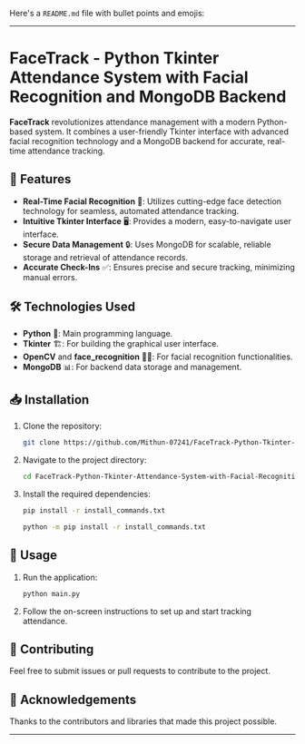 Here's a `README.md` file with bullet points and emojis:

---

# FaceTrack - Python Tkinter Attendance System with Facial Recognition and MongoDB Backend

**FaceTrack** revolutionizes attendance management with a modern Python-based system. It combines a user-friendly Tkinter interface with advanced facial recognition technology and a MongoDB backend for accurate, real-time attendance tracking.

## 🚀 Features

- **Real-Time Facial Recognition** 👤: Utilizes cutting-edge face detection technology for seamless, automated attendance tracking.
- **Intuitive Tkinter Interface** 🖥️: Provides a modern, easy-to-navigate user interface.
- **Secure Data Management** 🔒: Uses MongoDB for scalable, reliable storage and retrieval of attendance records.
- **Accurate Check-Ins** ✅: Ensures precise and secure tracking, minimizing manual errors.

## 🛠️ Technologies Used

- **Python** 🐍: Main programming language.
- **Tkinter** 🏗️: For building the graphical user interface.
- **OpenCV** and **face_recognition** 🕵️‍♂️: For facial recognition functionalities.
- **MongoDB** 📊: For backend data storage and management.

## 📥 Installation

1. Clone the repository:
   ```bash
   git clone https://github.com/Mithun-07241/FaceTrack-Python-Tkinter-Attendance-System-with-Facial-Recognition-MongoDB-Backend.git
   ```
2. Navigate to the project directory:
   ```bash
   cd FaceTrack-Python-Tkinter-Attendance-System-with-Facial-Recognition-MongoDB-Backend
   ```
3. Install the required dependencies:
   ```bash
   pip install -r install_commands.txt
   ```
   ```bash
   python -m pip install -r install_commands.txt
   ```

## 🚀 Usage

1. Run the application:
   ```bash
   python main.py
   ```
2. Follow the on-screen instructions to set up and start tracking attendance.

## 🤝 Contributing

Feel free to submit issues or pull requests to contribute to the project.


## 🙏 Acknowledgements

Thanks to the contributors and libraries that made this project possible.

---
